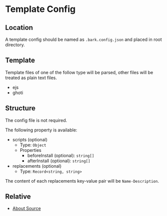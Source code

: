 # Template Config

## Location

A template config should be named as `.bark.config.json` and placed in root directory.

## Template

Template files of one of the follow type will be parsed, other files will be treated as plain text files.

- ejs
- ghoti

## Structure

The config file is not required.

The following property is available:

- scripts (optional)
  - Type: `Object`
  - Properties
    - beforeInstall (optional): `string[]`
    - afterInstall (optional): `string[]`
- replacements (optional)
  - Type: `Record<string, string>`

The content of each replacements key-value pair will be `Name-Description`.

## Relative

- [About Source](https://github.com/barksh/Bark/blob/master/docs/source.md)

